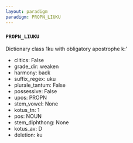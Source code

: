 ```yaml
---
layout: paradigm
paradigm: PROPN_LIUKU
---
```

### ` PROPN_LIUKU `

Dictionary class 1ku with obligatory apostrophe k:’
* clitics: False
* grade_dir: weaken
* harmony: back
* suffix_regex: uku
* plurale_tantum: False
* possessive: False
* upos: PROPN
* stem_vowel: None
* kotus_tn: 1
* pos: NOUN
* stem_diphthong: None
* kotus_av: D
* deletion: ku
